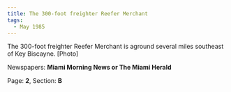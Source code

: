 ```yaml
---  
title: The 300-foot freighter Reefer Merchant  
tags:  
  - May 1985  
---  
```

  
The 300-foot freighter Reefer Merchant is aground several miles southeast of Key Biscayne. [Photo]  
  
Newspapers: **Miami Morning News or The Miami Herald**  
  
Page: **2**, Section: **B** 
